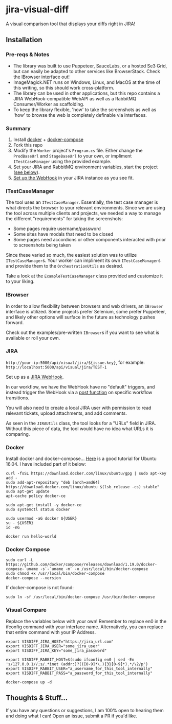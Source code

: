 # jira-visual-diff

A visual comparison tool that displays your diffs right in JIRA!

## Installation

### Pre-reqs & Notes

- The library was built to use Puppeteer, SauceLabs, or a hosted Se3 Grid, but can easily be adapted to other services like BrowserStack. Check the IBrowser interface out!
- ImageMagick.NET runs on Windows, Linux, and MacOS at the time of this writing, so this should work cross-platform.
- The library can be used in other applications, but this repo contains a JIRA WebHook-compatible WebAPI as well as a RabbitMQ Consumer/Worker as scaffolding.
- To keep the library flexible, 'how' to take the screenshots as well as 'how' to browse the web is completely definable via interfaces.

### Summary

1. Install [docker](#docker) + [docker-compose](#docker-compose)
2. Fork this repo
3. Modify the `Worker` project's `Program.cs` file. Either change the `ProdBaseUrl` and `StageBaseUrl` to your own, or impliment `ITestCaseManager` using the provided example.
4. Set your JIRA and RabbitMQ environment variables, start the project ([see below](#visual-compare)).
5. [Set up the WebHook](#jira) in your JIRA instance as you see fit.

### ITestCaseManager

The tool uses an `ITestCaseManager`. Essentially, the test case manager is what directs the browser to your relevant environments. Since we are using the tool across multiple clients and projects, we needed a way to manage the different "requirements" for taking the screenshots:

- Some pages require username/password
- Some sites have modals that need to be closed
- Some pages need accordions or other components interacted with prior to screenshots being taken

Since these varied so much, the easiest solution was to utilize `ITestCaseManager`s. Your worker can impliment its own `ITestCaseManager`s and provide them to the `OrchestrationUtils` as desired.

Take a look at the `ExampleTestCaseManager` class provided and customize it to your liking.

### IBrowser

In order to allow flexibility between browsers and web drivers, an `IBrowser` interface is utilized. Some projects prefer Selenium, some prefer Puppeteer, and likely other options will surface in the future as technology pushes forward.

Check out the examples/pre-written `IBrowser`s if you want to see what is available or roll your own.

### JIRA

`http://your-ip:5000/api/visual/jira/${issue.key}`, for example: `http://localhost:5000/api/visual/jira/TEST-1`

Set up as a [JIRA WebHook](https://developer.atlassian.com/server/jira/platform/webhooks/).

In our workflow, we have the WebHook have no "default" triggers, and instead trigger the WebHook via a [post function](https://confluence.atlassian.com/adminjiracloud/advanced-workflow-configuration-776636620.html#Advancedworkflowconfiguration-optionalpostfunctionsOptionalpostfunctions) on specific workflow transitions.

You will also need to create a local JIRA user with permission to read relevant tickets, upload attachments, and add comments.

As seen in the `JIRAUtils` class, the tool looks for a "URLs" field in JIRA. Without this piece of data, the tool would have no idea what URLs it is comparing.

### Docker

Install docker and docker-compose... [Here](https://www.digitalocean.com/community/tutorials/how-to-install-and-use-docker-on-ubuntu-16-04) is a good tutorial for Ubuntu 16.04. I have included part of it below:


```
curl -fsSL https://download.docker.com/linux/ubuntu/gpg | sudo apt-key add -
sudo add-apt-repository "deb [arch=amd64] https://download.docker.com/linux/ubuntu $(lsb_release -cs) stable"
sudo apt-get update
apt-cache policy docker-ce

sudo apt-get install -y docker-ce
sudo systemctl status docker

sudo usermod -aG docker ${USER}
su - ${USER}
id -nG

docker run hello-world
```

### Docker Compose

```
sudo curl -L https://github.com/docker/compose/releases/download/1.19.0/docker-compose-`uname -s`-`uname -m` -o /usr/local/bin/docker-compose
sudo chmod +x /usr/local/bin/docker-compose
docker-compose --version
```

If docker-compose is not found:

```
sudo ln -sf /usr/local/bin/docker-compose /usr/bin/docker-compose
```

### Visual Compare

Replace the variables below with your own! Remember to replace en0 in the ifconfig command with your interface name. Alternatively, you can replace that entire command with your IP Address.

```
export VISDIFF_JIRA_HOST="https://jira_url.com"
export VISDIFF_JIRA_USER="some_jira_user"
export VISDIFF_JIRA_KEY="some_jira_password"

export VISDIFF_RABBIT_HOST=$(sudo ifconfig en0 | sed -En 's/127.0.0.1//;s/.*inet (addr:)?(([0-9]*\.){3}[0-9]*).*/\2/p')
export VISDIFF_RABBIT_USER="a_username_for_this_tool_internally"
export VISDIFF_RABBIT_PASS="a_password_for_this_tool_internally"

docker-compose up -d
```

## Thoughts & Stuff...

If you have any questions or suggestions, I am 100% open to hearing them and doing what I can! Open an issue, submit a PR if you'd like.
